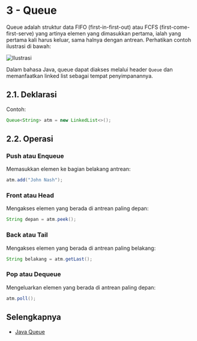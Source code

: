 # 3 - Queue

Queue adalah struktur data FIFO (first-in-first-out) atau FCFS (first-come-first-serve) yang artinya elemen yang dimasukkan pertama, ialah yang pertama kali harus keluar, sama halnya dengan antrean. Perhatikan contoh ilustrasi di bawah:

![Ilustrasi](https://img.freepik.com/free-vector/people-waiting-queue-bank-machine_74855-4458.jpg?size=626&ext=jpg&ga=GA1.2.1411813280.1638403200) 

Dalam bahasa Java, queue dapat diakses melalui header `Queue` dan memanfaatkan linked list sebagai tempat penyimpanannya.

## 2.1. Deklarasi

Contoh:
```java
Queue<String> atm = new LinkedList<>();
```

## 2.2. Operasi

### Push atau Enqueue

Memasukkan elemen ke bagian belakang antrean:
```java
atm.add("John Nash");
```

### Front atau Head

Mengakses elemen yang berada di antrean paling depan:
```java
String depan = atm.peek();
```

### Back atau Tail

Mengakses elemen yang berada di antrean paling belakang:
```java
String belakang = atm.getLast();
```

### Pop atau Dequeue

Mengeluarkan elemen yang berada di antrean paling depan:
```java
atm.poll();
```

## Selengkapnya

- [Java Queue]([https://en.cppreference.com/w/cpp/container/queue](https://docs.oracle.com/javase/8/docs/api/java/util/Queue.html))
